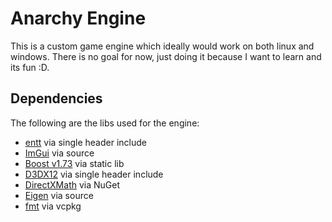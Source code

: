 # Anarchy Engine

This is a custom game engine which ideally would work on both linux and windows.
There is no goal for now, just doing it because I want to learn and its fun :D.

## Dependencies

The following are the libs used for the engine:
- [entt] via single header include
- [ImGui] via source
- [Boost v1.73] via static lib
- [D3DX12] via single header include
- [DirectXMath] via NuGet
- [Eigen] via source
- [fmt] via vcpkg

[entt]: https://github.com/skypjack/entt
[ImGui]: https://github.com/ocornut/imgui
[Boost v1.73]: https://www.boost.org/users/history/version_1_73_0.html
[D3DX12]: https://github.com/microsoft/DirectX-Graphics-Samples/blob/master/Libraries/D3DX12/d3dx12.h
[assimp]: https://github.com/assimp/assimp
[DirectXMath]: https://github.com/microsoft/DirectXMath
[Eigen]: https://gitlab.com/codenameone-akshat/eigen
[fmt]: https://github.com/fmtlib/fmt
